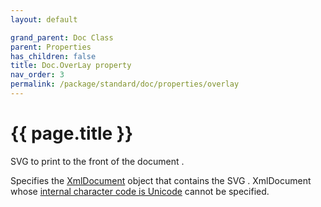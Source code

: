 ```yaml
---
layout: default

grand_parent: Doc Class
parent: Properties
has_children: false
title: Doc.OverLay property
nav_order: 3
permalink: /package/standard/doc/properties/overlay
---
```

# {{ page.title }}



SVG to print to the front of the document .

 

Specifies the <a href="/package/xmlpackage/xmldocument">XmlDocument</a> object that contains the SVG . XmlDocument whose <a href="/package/xmlpackage/xmldomimplementation/methods/constructor">internal character code is Unicode</a>  cannot be specified.


